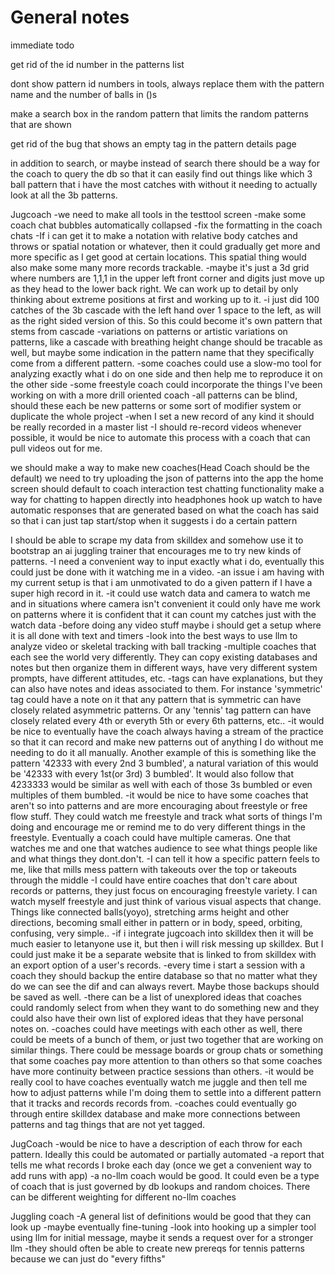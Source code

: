# General notes


immediate todo


get rid of the id number in the patterns list

dont show pattern id numbers in tools, always replace them with the pattern name and the number of balls in ()s

make a search box in the random pattern that limits the random patterns that are shown

get rid of the bug that shows an empty tag in the pattern details page

in addition to search, or maybe instead of search there should be a way for the coach to query the 
   db so that it can easily find out things like which 3 ball pattern that i have the most catches with
   without it needing to actually look at all the 3b patterns.

Jugcoach
-we need to make all tools in the testtool screen
-make some coach chat bubbles automatically collapsed
-fix the formatting in the coach chats
-If i can get it to make a notation with relative body catches and throws or spatial notation or whatever, then it could gradually get more and more specific as I get good at certain locations. This spatial thing would also make some many more records trackable.
-maybe it's just a 3d grid where numbers are 1,1,1 in the upper left front corner and digits just move up as they head to the lower back right. We can work up to detail by only thinking about extreme positions at first and working up to it.
-i just did 100 catches of the 3b cascade with the left hand over 1 space to the left, as will as the right sided version of this. So this could become it's own pattern that stems from cascade
-variations on patterns or artistic variations on patterns, like a cascade with breathing height change should be tracable as well, but maybe some indication in the pattern name that they specifically come from a different pattern.
-some coaches could use a slow-mo tool for analyzing exactly what i do on one side and then help me to reproduce it on the other side
-some freestyle coach could incorporate the things I've been working on with a more drill oriented coach
-all patterns can be blind, should these each be new patterns or some sort of modifier system or duplicate the whole project
-when I set a new record of any kind it should be really recorded in a master list
-I should re-record videos whenever possible, it would be nice to automate this process with a coach that can pull videos out for me.

we should make a way to make new coaches(Head Coach should be the default)
we need to try uploading the json of patterns into the app
the home screen should default to coach interaction
test chatting functionality
make a way for chatting to happen directly into headphones
hook up watch to have automatic responses that are generated based on what the coach has said so that i can just tap start/stop when it suggests i do a certain pattern

I should be able to scrape my data from skilldex and somehow use it to bootstrap an ai juggling trainer that encourages me to try new kinds of patterns.
-I need a convenient way to input exactly what i do, eventually this could just be done with it watching me in a video.
-an issue i am having with my current setup is that i am unmotivated to do a given pattern if I have a super high record in it.
-it could use watch data and camera to watch me and in situations where camera isn't convenient it could only have me work on patterns where it is confident that it can count my catches just with the watch data
-before doing any video stuff maybe i should get a setup where it is all done with text and timers
-look into the best ways to use llm to analyze video or skeletal tracking with ball tracking
-multiple coaches that each see the world very differently. They can copy existing databases and notes but then organize them in different ways, have very different system prompts, have different attitudes, etc.
-tags can have explanations, but they can also have notes and ideas associated to them. For instance 'symmetric' tag could have a note on it that any pattern that is symmetric can have closely related asymmetric patterns. Or any 'tennis' tag pattern can have closely related every 4th or everyth 5th or every 6th patterns, etc..
-it would be nice to eventually have the coach always having a stream of the practice so that it can record and make new patterns out of anything I do without me needing to do it all manually. Another example of this is something like the pattern '42333 with every 2nd 3 bumbled', a natural variation of this would be '42333 with every 1st(or 3rd) 3 bumbled'. It would also follow that 4233333 would be similar as well with each of those 3s bumbled or even multiples of them bumbled.
-it would be nice to have some coaches that aren't so into patterns and are more encouraging about freestyle or free flow stuff. They could watch me freestyle and track what sorts of things I'm doing and encourage me or remind me to do very different things in the freestyle. Eventually a coach could have multiple cameras. One that watches me and one that watches audience to see what things people like and what things they dont.don't.
-I can tell it how a specific pattern feels to me, like that mills mess pattern with takeouts over the top or takeouts through the middle
-I could have entire coaches that don't care about records or patterns, they just focus on encouraging freestyle variety. I can watch myself freestyle and just think of various visual aspects that change. Things like connected balls(yoyo), stretching arms height and other directions, becoming small either in pattern or in body, speed, orbiting, confusing, very simple..
-if i integrate jugcoach into skilldex then it will be much easier to letanyone use it, but then i will risk messing up skilldex. But I could just make it be a separate website that is linked to from skilldex with an export option of a user's records.
-every time i start a session with a coach they should backup the entire database so that no matter what they do we can see the dif and can always revert. Maybe those backups should be saved as well.
-there can be a list of unexplored ideas that coaches could randomly select from when they want to do something new and they could also have their own list of explored ideas that they have personal notes on.
-coaches could have meetings with each other as well, there could be meets of a bunch of them, or just two together that are working on similar things. There could be message boards or group chats or something that some coaches pay more attention to than others so that some coaches have more continuity between practice sessions than others.
-it would be really cool to have coaches eventually watch me juggle and then tell me how to adjust patterns while I'm doing them to settle into a different pattern that it tracks and records records from.
-coaches could eventually go through entire skilldex database and make more connections between patterns and tag things that are not yet tagged.

JugCoach
-would be nice to have a description of each throw for each pattern. Ideally this could be automated or partially automated
-a report that tells me what records I broke each day (once we get a convenient way to add runs with app)
-a no-llm coach would be good. It could even be a type of coach that is just governed by db lookups and random choices. There can be different weighting for different no-llm coaches

Juggling coach
-A general list of definitions would be good that they can look up
-maybe eventually fine-tuning
-look into hooking up a simpler tool using llm for initial message, maybe it sends a request over for a stronger llm
-they should often be able to create new prereqs for tennis patterns because we can just do "every fifths"